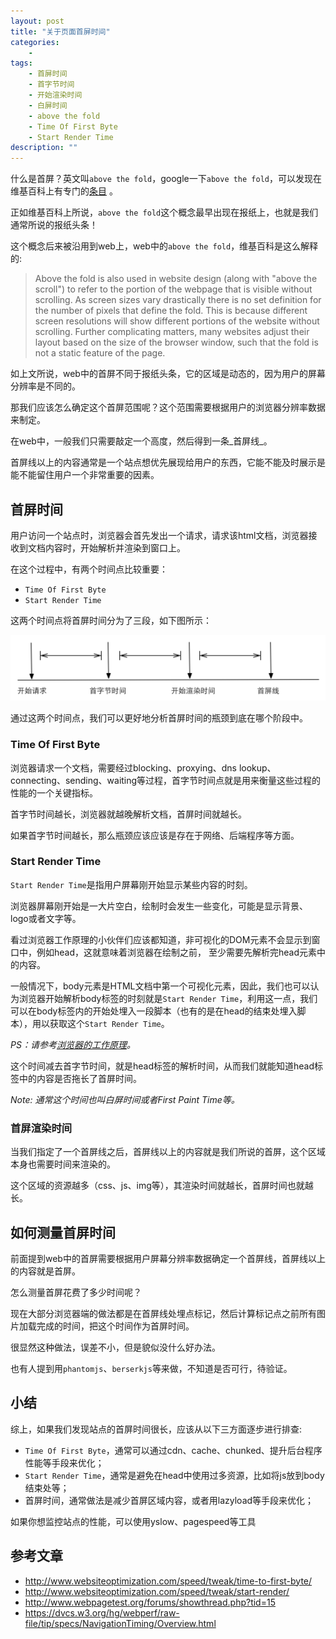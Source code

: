 ```yaml
---
layout: post
title: "关于页面首屏时间"
categories:
    - 
tags:
    - 首屏时间
    - 首字节时间
    - 开始渲染时间
    - 白屏时间
    - above the fold
    - Time Of First Byte
    - Start Render Time
description: ""
---
```


什么是首屏？英文叫`above the fold`，google一下`above the fold`，可以发现在维基百科上有专门的[条目](http://en.wikipedia.org/wiki/Above_the_fold) 。

正如维基百科上所说，`above the fold`这个概念最早出现在报纸上，也就是我们通常所说的报纸头条！

这个概念后来被沿用到web上，web中的`above the fold`，维基百科是这么解释的:

>Above the fold is also used in website design (along with "above the scroll") to refer to the portion of the webpage
>that is visible without scrolling. As screen sizes vary drastically there is no set definition for the number of
>pixels that define the fold. This is because different screen resolutions will show different portions of the website
>without scrolling. Further complicating matters, many websites adjust their layout based on the size of the browser
>window, such that the fold is not a static feature of the page.

如上文所说，web中的首屏不同于报纸头条，它的区域是动态的，因为用户的屏幕分辨率是不同的。

那我们应该怎么确定这个首屏范围呢？这个范围需要根据用户的浏览器分辨率数据来制定。

在web中，一般我们只需要敲定一个高度，然后得到一条_首屏线_。

首屏线以上的内容通常是一个站点想优先展现给用户的东西，它能不能及时展示是能不能留住用户一个非常重要的因素。

<!-- more -->

## 首屏时间

用户访问一个站点时，浏览器会首先发出一个请求，请求该html文档，浏览器接收到文档内容时，开始解析并渲染到窗口上。

在这个过程中，有两个时间点比较重要：

* `Time Of First Byte`
* `Start Render Time`

这两个时间点将首屏时间分为了三段，如下图所示：

<img src="/assets/images/above-the-fold.png" alt="">

通过这两个时间点，我们可以更好地分析首屏时间的瓶颈到底在哪个阶段中。

### Time Of First Byte

浏览器请求一个文档，需要经过blocking、proxying、dns
lookup、connecting、sending、waiting等过程，首字节时间点就是用来衡量这些过程的性能的一个关键指标。

首字节时间越长，浏览器就越晚解析文档，首屏时间就越长。

如果首字节时间越长，那么瓶颈应该应该是存在于网络、后端程序等方面。

### Start Render Time

`Start Render Time`是指用户屏幕刚开始显示某些内容的时刻。

浏览器屏幕刚开始是一大片空白，绘制时会发生一些变化，可能是显示背景、logo或者文字等。

看过浏览器工作原理的小伙伴们应该都知道，非可视化的DOM元素不会显示到窗口中，例如head，这就意味着浏览器在绘制之前，
至少需要先解析完head元素中的内容。

一般情况下，body元素是HTML文档中第一个可视化元素，因此，我们也可以认为浏览器开始解析body标签的时刻就是`Start Render
Time`，利用这一点，我们可以在body标签内的开始处埋入一段脚本（也有的是在head的结束处埋入脚本），用以获取这个`Start Render Time`。

_PS：请参考[浏览器的工作原理](http://www.html5rocks.com/zh/tutorials/internals/howbrowserswork/)。_

这个时间减去首字节时间，就是head标签的解析时间，从而我们就能知道head标签中的内容是否拖长了首屏时间。

_Note: 通常这个时间也叫白屏时间或者First Paint Time等。_

### 首屏渲染时间

当我们指定了一个首屏线之后，首屏线以上的内容就是我们所说的首屏，这个区域本身也需要时间来渲染的。

这个区域的资源越多（css、js、img等），其渲染时间就越长，首屏时间也就越长。

## 如何测量首屏时间

前面提到web中的首屏需要根据用户屏幕分辨率数据确定一个首屏线，首屏线以上的内容就是首屏。

怎么测量首屏花费了多少时间呢？

现在大部分浏览器端的做法都是在首屏线处埋点标记，然后计算标记点之前所有图片加载完成的时间，把这个时间作为首屏时间。

很显然这种做法，误差不小，但是貌似没什么好办法。

也有人提到用`phantomjs`、`berserkjs`等来做，不知道是否可行，待验证。

## 小结

综上，如果我们发现站点的首屏时间很长，应该从以下三方面逐步进行排查:

* `Time Of First Byte`，通常可以通过cdn、cache、chunked、提升后台程序性能等手段来优化；
* `Start Render Time`，通常是避免在head中使用过多资源，比如将js放到body结束处等；
* 首屏时间，通常做法是减少首屏区域内容，或者用lazyload等手段来优化；

如果你想监控站点的性能，可以使用yslow、pagespeed等工具

## 参考文章

* http://www.websiteoptimization.com/speed/tweak/time-to-first-byte/
* http://www.websiteoptimization.com/speed/tweak/start-render/
* http://www.webpagetest.org/forums/showthread.php?tid=15
* https://dvcs.w3.org/hg/webperf/raw-file/tip/specs/NavigationTiming/Overview.html
